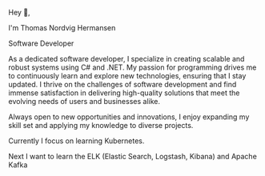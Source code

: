 Hey  👋,

I'm Thomas Nordvig Hermansen

Software Developer

As a dedicated software developer, I specialize in creating scalable and robust systems using C# and .NET. My passion for programming drives me to continuously learn and explore new technologies, ensuring that I stay updated. I thrive on the challenges of software development and find immense satisfaction in delivering high-quality solutions that meet the evolving needs of users and businesses alike.

Always open to new opportunities and innovations, I enjoy expanding my skill set and applying my knowledge to diverse projects.

Currently I focus on learning Kubernetes.

Next I want to learn the ELK (Elastic Search, Logstash, Kibana) and Apache Kafka
